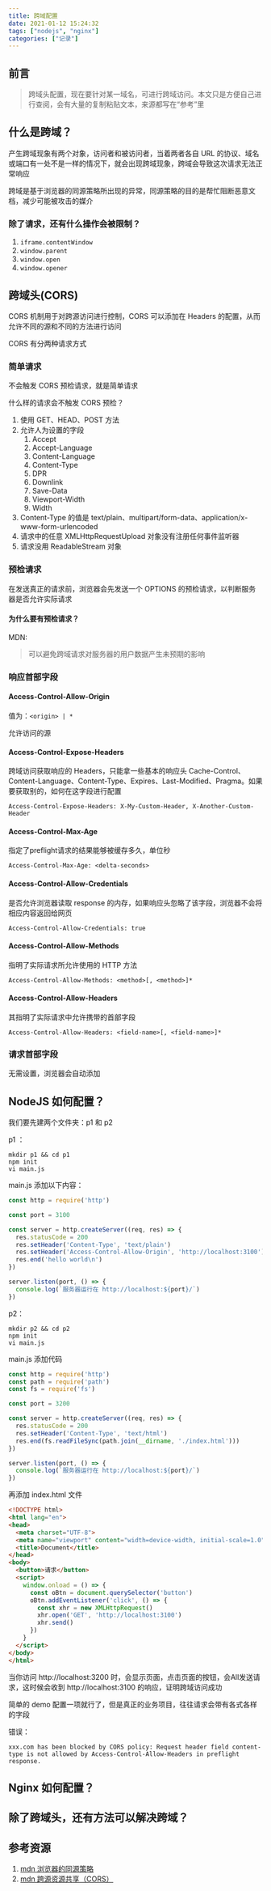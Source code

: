 ```yaml
---
title: 跨域配置
date: 2021-01-12 15:24:32
tags: ["nodejs", "nginx"]
categories: ["记录"]
---
```




## 前言

>跨域头配置，现在要针对某一域名，可进行跨域访问。本文只是方便自己进行查阅，会有大量的复制粘贴文本，来源都写在“参考”里

## 什么是跨域？

产生跨域现象有两个对象，访问者和被访问者，当着两者各自 URL 的协议、域名或端口有一处不是一样的情况下，就会出现跨域现象，跨域会导致这次请求无法正常响应

跨域是基于浏览器的同源策略所出现的异常，同源策略的目的是帮忙阻断恶意文档，减少可能被攻击的媒介

### 除了请求，还有什么操作会被限制？

1. `iframe.contentWindow`
2. `window.parent`
3. `window.open`
4. `window.opener`



## 跨域头(CORS)

CORS 机制用于对跨源访问进行控制，CORS 可以添加在 Headers 的配置，从而允许不同的源和不同的方法进行访问

CORS 有分两种请求方式

### 简单请求

不会触发 CORS 预检请求，就是简单请求

什么样的请求会不触发 CORS 预检？

1. 使用 GET、HEAD、POST 方法
2. 允许人为设置的字段
   1. Accept
   2. Accept-Language
   3. Content-Language
   4. Content-Type
   5. DPR
   6. Downlink
   7. Save-Data
   8. Viewport-Width
   9. Width
3. Content-Type 的值是 text/plain、multipart/form-data、application/x-www-form-urlencoded
4. 请求中的任意 XMLHttpRequestUpload 对象没有注册任何事件监听器
5. 请求没用 ReadableStream 对象

### 预检请求

在发送真正的请求前，浏览器会先发送一个 OPTIONS 的预检请求，以判断服务器是否允许实际请求

#### 为什么要有预检请求？

MDN:

> 可以避免跨域请求对服务器的用户数据产生未预期的影响



### 响应首部字段

#### Access-Control-Allow-Origin

值为：`<origin> | *`

允许访问的源

#### Access-Control-Expose-Headers

跨域访问获取响应的 Headers，只能拿一些基本的响应头 Cache-Control、Content-Language、Content-Type、Expires、Last-Modified、Pragma。如果要获取别的，如何在这字段进行配置

`Access-Control-Expose-Headers: X-My-Custom-Header, X-Another-Custom-Header`

#### Access-Control-Max-Age

指定了preflight请求的结果能够被缓存多久，单位秒

`Access-Control-Max-Age: <delta-seconds>`

#### Access-Control-Allow-Credentials

是否允许浏览器读取 response 的内存，如果响应头忽略了该字段，浏览器不会将相应内容返回给网页

`Access-Control-Allow-Credentials: true`

#### Access-Control-Allow-Methods

指明了实际请求所允许使用的 HTTP 方法

`Access-Control-Allow-Methods: <method>[, <method>]*`

#### Access-Control-Allow-Headers

其指明了实际请求中允许携带的首部字段

`Access-Control-Allow-Headers: <field-name>[, <field-name>]*`



### 请求首部字段

无需设置，浏览器会自动添加



## NodeJS 如何配置？

我们要先建两个文件夹：p1 和 p2

p1 ：

```shell
mkdir p1 && cd p1
npm init
vi main.js
```

main.js 添加以下内容：

```javascript
const http = require('http')

const port = 3100

const server = http.createServer((req, res) => {
  res.statusCode = 200
  res.setHeader('Content-Type', 'text/plain')
  res.setHeader('Access-Control-Allow-Origin', 'http://localhost:3100')
  res.end('hello world\n')
})

server.listen(port, () => {
  console.log(`服务器运行在 http://localhost:${port}/`)
})
```



p2：

```shell
mkdir p2 && cd p2
npm init
vi main.js
```

main.js 添加代码

```javascript
const http = require('http')
const path = require('path')
const fs = require('fs')

const port = 3200

const server = http.createServer((req, res) => {
  res.statusCode = 200
  res.setHeader('Content-Type', 'text/html')
  res.end(fs.readFileSync(path.join(__dirname, './index.html')))
})

server.listen(port, () => {
  console.log(`服务器运行在 http://localhost:${port}/`)
})
```

再添加 index.html 文件

```html
<!DOCTYPE html>
<html lang="en">
<head>
  <meta charset="UTF-8">
  <meta name="viewport" content="width=device-width, initial-scale=1.0">
  <title>Document</title>
</head>
<body>
  <button>请求</button>
  <script>
    window.onload = () => {
      const oBtn = document.querySelector('button')
      oBtn.addEventListener('click', () => {
        const xhr = new XMLHttpRequest()
        xhr.open('GET', 'http://localhost:3100')
        xhr.send()
      })
    }
  </script>
</body>
</html>
```



当你访问 http://localhost:3200 时，会显示页面，点击页面的按钮，会All发送请求，这时候会收到 http://localhost:3100 的响应，证明跨域访问成功

简单的 demo 配置一项就行了，但是真正的业务项目，往往请求会带有各式各样的字段

错误：

```shell
xxx.com has been blocked by CORS policy: Request header field content-type is not allowed by Access-Control-Allow-Headers in preflight response.
```





## Nginx 如何配置？

## 除了跨域头，还有方法可以解决跨域？





## 参考资源

1. [mdn 浏览器的同源策略](https://developer.mozilla.org/zh-CN/docs/Web/Security/Same-origin_policy)
2. [mdn 跨源资源共享（CORS）](https://developer.mozilla.org/zh-CN/docs/Web/HTTP/Access_control_CORS)

